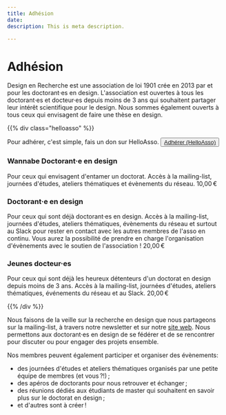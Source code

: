 ```yaml
---
title: Adhésion
date: 
description: This is meta description.

---
```

# Adhésion

Design en Recherche est une association de loi 1901 crée en 2013 par et pour les doctorant·es en design.
L'association est ouvertes à tous les doctorant·es et docteur·es depuis moins de 3 ans qui souhaitent partager leur intérêt scientifique pour le design. Nous sommes également ouverts à tous ceux qui envisagent de faire une thèse en design.

{{% div class="helloasso" %}}

Pour adhérer, c'est simple, fais un don sur HelloAsso.
<button><a href="https://www.helloasso.com/associations/design-en-recherche-le-reseau-des-jeunes-chercheurs-en-design/">Adhérer (HelloAsso)</a></button>

### Wannabe Doctorant·e en design

Pour ceux qui envisagent d'entamer un doctorat. Accès à la mailing-list, journées d'études, ateliers thématiques et évènements du réseau. <span class="montant">10,00 €</span>

### Doctorant·e en design

Pour ceux qui sont déjà doctorant·es en design. Accès à la mailing-list, journées d'études, ateliers thématiques, évènements du réseau et surtout au Slack pour rester en contact avec les autres membres de l'asso en continu. Vous aurez la possibilité de prendre en charge l'organisation d'évènements avec le soutien de l'association ! <span class="montant">20,00 €</span>

### Jeunes docteur·es

Pour ceux qui sont déjà les heureux détenteurs d'un doctorat en design depuis moins de 3 ans. Accès à la mailing-list, journées d'études, ateliers thématiques, événements du réseau et au Slack. <span class="montant">20,00 €</span>

{{% /div %}}

Nous faisons de la veille sur la recherche en design que nous partageons sur la mailing-list, à travers notre newsletter et sur notre [site web](/breves).
Nous permettons aux doctorant·es en design de se fédérer et de se rencontrer pour discuter ou pour engager des projets ensemble.<br>

Nos membres peuvent également participer et organiser des évènements:

* des journées d'études et ateliers thématiques organisés par une petite équipe de membres (et vous ?!) ;
* des apéros de doctorants pour nous retrouver et échanger ;
* des réunions dédiés aux étudiants de master qui souhaitent en savoir plus sur le doctorat en design ;
* et d'autres sont à créer !